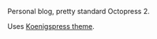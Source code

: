 Personal blog, pretty standard Octopress 2.

Uses [Koenigspress theme](https://github.com/TheChymera/Koenigspress).
